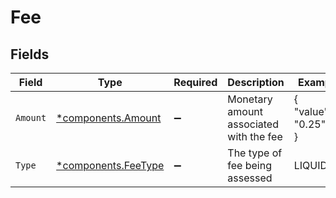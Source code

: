 # Fee


## Fields

| Field                                                     | Type                                                      | Required                                                  | Description                                               | Example                                                   |
| --------------------------------------------------------- | --------------------------------------------------------- | --------------------------------------------------------- | --------------------------------------------------------- | --------------------------------------------------------- |
| `Amount`                                                  | [*components.Amount](../../models/components/amount.md)   | :heavy_minus_sign:                                        | Monetary amount associated with the fee                   | {<br/>"value": "0.25"<br/>}                               |
| `Type`                                                    | [*components.FeeType](../../models/components/feetype.md) | :heavy_minus_sign:                                        | The type of fee being assessed                            | LIQUIDITY                                                 |